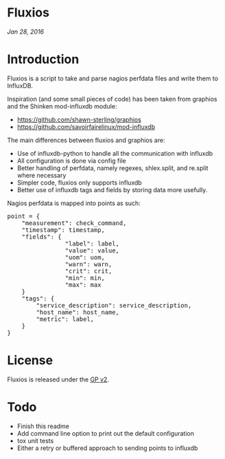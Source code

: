 
Fluxios
========

*Jan 28, 2016*

# Introduction

Fluxios is a script to take and parse nagios perfdata files and write them to InfluxDB. 

Inspiration (and some small pieces of code) has been taken from graphios and the Shinken mod-influxdb module:

* https://github.com/shawn-sterling/graphios
* https://github.com/savoirfairelinux/mod-influxdb

The main differences between fluxios and graphios are:
* Use of influxdb-python to handle all the communication with influxdb
* All configuration is done via config file
* Better handling of perfdata, namely regexes, shlex.split, and re.split where necessary
* Simpler code, fluxios only supports influxdb
* Better use of influxdb tags and fields by storing data more usefully.

Nagios perfdata is mapped into points as such:
<pre>
point = {
	"measurement": check_command,
	"timestamp": timestamp,
	"fields": {
                "label": label,
                "value": value,
                "uom": uom,
                "warn": warn,
                "crit": crit,
                "min": min,
                "max": max
	}
	"tags": {
	    "service_description": service_description,
	    "host_name": host_name,
	    "metric": label,
	}
}</pre>

# License

Fluxios is released under the [GP v2](http://www.gnu.org/licenses/gpl-2.0.html).

# Todo
* Finish this readme
* Add command line option to print out the default configuration
* tox unit tests
* Either a retry or buffered approach to sending points to influxdb
